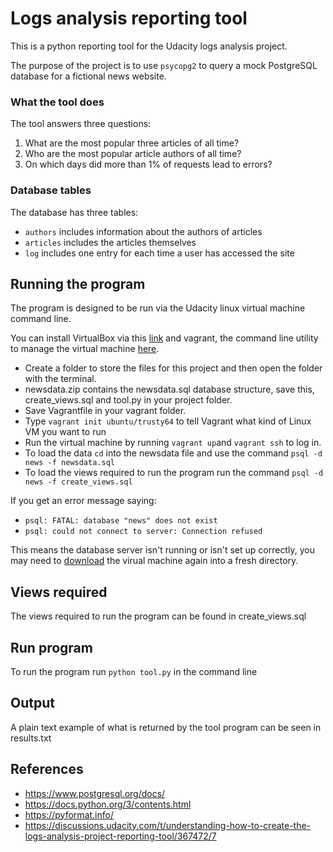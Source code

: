 # Logs analysis reporting tool

This is a python reporting tool for the Udacity logs analysis project.  

The purpose of the project is to use `psycopg2` to query a mock PostgreSQL database for a fictional news website. 

### What the tool does

The tool answers three questions:
  1. What are the most popular three articles of all time?
  2. Who are the most popular article authors of all time?
  3. On which days did more than 1% of requests lead to errors?
  
### Database tables

The database has three tables:
  * `authors` includes information about the authors of articles
  * `articles` includes the articles themselves
  * `log` includes one entry for each time a user has accessed the site
  
## Running the program

The program is designed to be run via the Udacity linux virtual machine command line.

You can install VirtualBox via this [link](https://www.virtualbox.org/wiki/Downloads) and vagrant, the command line utility to manage the virtual machine [here](https://www.vagrantup.com/downloads.html). 
  
 * Create a folder to store the files for this project and then open the folder with the terminal.
 * newsdata.zip contains the newsdata.sql database structure, save this, create_views.sql and tool.py in your project folder.
 * Save Vagrantfile in your vagrant folder.
 * Type `vagrant init ubuntu/trusty64` to tell Vagrant what kind of Linux VM you want to run
 * Run the virtual machine by running `vagrant up`and `vagrant ssh` to log in.
 * To load the data `cd` into  the newsdata file and use the command `psql -d news -f newsdata.sql`
 * To load the views required to run the program run the command `psql -d news -f create_views.sql` 

If you get an error message saying:
 - ```psql: FATAL: database "news" does not exist```
 - ```psql: could not connect to server: Connection refused```
 
This means the database server isn't running or isn't set up correctly, you may need to [download](https://github.com/udacity/fullstack-nanodegree-vm) the
virual machine again into a fresh directory.
  
## Views required

The views required to run the program can be found in create_views.sql
    
## Run program

To run the program run `python tool.py` in the command line

## Output

A plain text example of what is returned by the tool program can be seen in results.txt

## References

* https://www.postgresql.org/docs/
* https://docs.python.org/3/contents.html
* https://pyformat.info/
* https://discussions.udacity.com/t/understanding-how-to-create-the-logs-analysis-project-reporting-tool/367472/7
  

